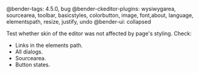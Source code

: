 @bender-tags: 4.5.0, bug
@bender-ckeditor-plugins: wysiwygarea, sourcearea, toolbar, basicstyles, colorbutton, image, font,about, language, elementspath, resize, justify, undo
@bender-ui: collapsed

Test whether skin of the editor was not affected by page's styling. Check:

* Links in the elements path.
* All dialogs.
* Sourcearea.
* Button states.

